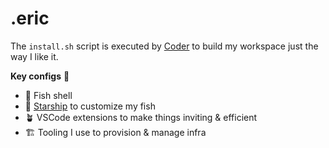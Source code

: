 # .eric

The `install.sh` script is executed by [Coder](https://github.com/coder) to build my workspace just the way I like it.

**Key configs** 🔑

- 🐠 Fish shell 
- 🚀 [Starship](https://starship.rs) to customize my fish
- 🪴 VSCode extensions to make things inviting & efficient
- 🏗️ Tooling I use to provision & manage infra
